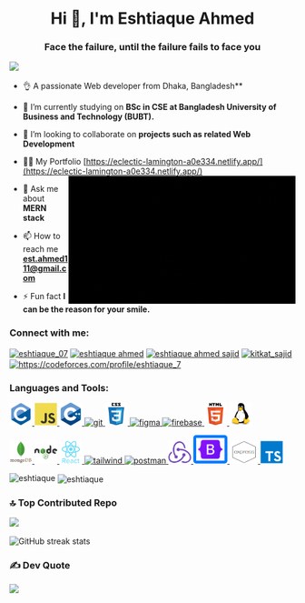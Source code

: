 <h1 align="center">Hi 👋, I'm Eshtiaque Ahmed</h1>
<h3 align="center">Face the failure, until the failure fails to face you</h3>


[![](https://visitcount.itsvg.in/api?id=Eshtiaque&icon=2&color=0&theme=chartreuse-dark)](https://visitcount.itsvg.in)

- 👌 A passionate Web developer from Dhaka, Bangladesh**

- 📖 I’m currently studying on **BSc in CSE at Bangladesh University of Business and Technology (BUBT).**

- 👯 I’m looking to collaborate on **projects such as related Web Development**

- 👨‍💻 My Portfolio [https://eclectic-lamington-a0e334.netlify.app/](https://eclectic-lamington-a0e334.netlify.app/)
  <img align="right" alt="coding" width="400" src="https://github.com/Eshtiaque/Eshtiaque/blob/main/Modern%20Gaming%20Cover%20YouTube%20Channel%20Art%20(1).gif">
- 💬 Ask me about **MERN stack**

- 📫 How to reach me **est.ahmed111@gmail.com**

- ⚡ Fun fact **I can be the reason for your smile.**

<h3 align="left">Connect with me:</h3>
<p align="left">
<a href="https://twitter.com/eshtiaque_07" target="blank"><img align="center" src="https://raw.githubusercontent.com/rahuldkjain/github-profile-readme-generator/master/src/images/icons/Social/twitter.svg" alt="eshtiaque_07" height="30" width="40" /></a>
<a href="https://www.linkedin.com/in/eshtiaque-ahmed-150097235/" target="blank"><img align="center" src="https://raw.githubusercontent.com/rahuldkjain/github-profile-readme-generator/master/src/images/icons/Social/linked-in-alt.svg" alt="eshtiaque ahmed" height="30" width="40" /></a>
<a href="https://www.facebook.com/profile.php?id=100009017782174" target="blank"><img align="center" src="https://raw.githubusercontent.com/rahuldkjain/github-profile-readme-generator/master/src/images/icons/Social/facebook.svg" alt="eshtiaque ahmed sajid" height="30" width="40" /></a>
<a href="https://instagram.com/kitkat_sajid" target="blank"><img align="center" src="https://raw.githubusercontent.com/rahuldkjain/github-profile-readme-generator/master/src/images/icons/Social/instagram.svg" alt="kitkat_sajid" height="30" width="40" /></a>
<a href="https://codeforces.com/profile/Eshtiaque_7" target="blank"><img align="center" src="https://raw.githubusercontent.com/rahuldkjain/github-profile-readme-generator/master/src/images/icons/Social/codeforces.svg" alt="https://codeforces.com/profile/eshtiaque_7" height="30" width="40" /></a>
</p>

<h3 align="left">Languages and Tools:</h3>
<p align="left">  <a href="https://www.cprogramming.com/" target="_blank" rel="noreferrer"> <img src="https://raw.githubusercontent.com/devicons/devicon/master/icons/c/c-original.svg" alt="c" width="40" height="40"/> </a> 
    <a href="https://developer.mozilla.org/en-US/docs/Web/JavaScript" target="_blank" rel="noreferrer"> <img src="https://raw.githubusercontent.com/devicons/devicon/master/icons/javascript/javascript-original.svg" alt="javascript" width="40" height="40"/> </a>
  <a href="https://www.w3schools.com/cpp/" target="_blank" rel="noreferrer"> <img src="https://raw.githubusercontent.com/devicons/devicon/master/icons/cplusplus/cplusplus-original.svg" alt="cplusplus" width="40" height="40"/> </a>
    <a href="https://git-scm.com/" target="_blank" rel="noreferrer"> <img src="https://www.vectorlogo.zone/logos/git-scm/git-scm-icon.svg" alt="git" width="40" height="40"/> </a>
  <a href="https://www.w3schools.com/css/" target="_blank" rel="noreferrer"> <img src="https://raw.githubusercontent.com/devicons/devicon/master/icons/css3/css3-original-wordmark.svg" alt="css3" width="40" height="40"/> </a> 
  <a href="https://www.figma.com/" target="_blank" rel="noreferrer"> <img src="https://www.vectorlogo.zone/logos/figma/figma-icon.svg" alt="figma" width="40" height="40"/> </a>
  <a href="https://firebase.google.com/" target="_blank" rel="noreferrer"> <img src="https://www.vectorlogo.zone/logos/firebase/firebase-icon.svg" alt="firebase" width="40" height="40"/> </a> 
  <a href="https://www.w3.org/html/" target="_blank" rel="noreferrer"> <img src="https://raw.githubusercontent.com/devicons/devicon/master/icons/html5/html5-original-wordmark.svg" alt="html5" width="40" height="40"/> </a>
  <a href="https://www.linux.org/" target="_blank" rel="noreferrer"> <img src="https://raw.githubusercontent.com/devicons/devicon/master/icons/linux/linux-original.svg" alt="linux" width="40" height="40"/> </a> 
  
  <a href="https://www.mongodb.com/" target="_blank" rel="noreferrer"> <img src="https://raw.githubusercontent.com/devicons/devicon/master/icons/mongodb/mongodb-original-wordmark.svg" alt="mongodb" width="40" height="40"/> </a> 
  <a href="https://nodejs.org" target="_blank" rel="noreferrer"> <img src="https://raw.githubusercontent.com/devicons/devicon/master/icons/nodejs/nodejs-original-wordmark.svg" alt="nodejs" width="40" height="40"/> </a> 
  <a href="https://reactjs.org/" target="_blank" rel="noreferrer"> <img src="https://raw.githubusercontent.com/devicons/devicon/master/icons/react/react-original-wordmark.svg" alt="react" width="40" height="40"/> </a> 
  <a href="https://tailwindcss.com/" target="_blank" rel="noreferrer"> <img src="https://www.vectorlogo.zone/logos/tailwindcss/tailwindcss-icon.svg" alt="tailwind" width="40" height="40"/> </a> 
  <a href="https://postman.com" target="_blank" rel="noreferrer"> <img src="https://www.vectorlogo.zone/logos/getpostman/getpostman-icon.svg" alt="postman" width="40" height="40"/> </a> 
  <a href="https://redux.js.org" target="_blank" rel="noreferrer"> <img src="https://raw.githubusercontent.com/devicons/devicon/master/icons/redux/redux-original.svg" alt="redux" width="40" height="40"/> </a>
 <a href="https://getbootstrap.com/" target="_blank" rel="noreferrer">
  <img src="https://github.com/Eshtiaque/Eshtiaque/blob/main/bootstrap.png" alt="Bootstrap" width="50" height="40" style="background-color: #007BFF; padding: 5px; border-radius: 5px;"/>
</a>
<a href="https://expressjs.com/" target="_blank" rel="noreferrer">
  <img src="https://github.com/Eshtiaque/Eshtiaque/blob/main/express.png" alt="Express.js" width="50" height="40"/>
</a>
  <a href="https://www.typescriptlang.org/" target="_blank" rel="noreferrer"> <img src="https://raw.githubusercontent.com/devicons/devicon/master/icons/typescript/typescript-original.svg" alt="typescript" width="40" height="40"/> </a>

</p>




<p><img align="left" src="https://github-readme-stats.vercel.app/api/top-langs?username=eshtiaque&show_icons=true&locale=en&layout=compact&&theme=algolia" alt="eshtiaque" /></p>

<p>&nbsp;<img align="center" src="https://github-readme-stats.vercel.app/api?username=eshtiaque&show_icons=true&locale=en&theme=algolia" alt="eshtiaque" /></p>

### 🔝 Top Contributed Repo
![](https://github-contributor-stats.vercel.app/api?username=Eshtiaque&limit=5&theme=algolia&combine_all_yearly_contributions=true)

![GitHub streak stats](https://github-readme-streak-stats.herokuapp.com/?user=Eshtiaque&theme=algolia)  

### ✍️ Dev Quote
![](https://quotes-github-readme.vercel.app/api?type=horizontal&theme=algolia)
